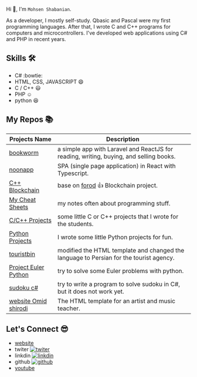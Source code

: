 Hi 👋, I'm `Mohsen Shabanian`.

As a developer, I mostly self-study. Qbasic and Pascal were my first programming languages. After that, I wrote C and C++ programs for computers and microcontrollers. I've developed web applications using C# and PHP in recent years.

## Skills :hammer_and_wrench:

* C# :bowtie:
* HTML, CSS, JAVASCRIPT :smile: 
* C / C++ :smiley:
* PHP :relaxed:
* python :satisfied: 

## My Repos :books:

| Projects Name | Description |
| ------------- |-------------|
| [bookworm](https://github.com/mohsen12999/bookworm) | a simple app with Laravel and ReactJS for reading, writing, buying, and selling books. |
| [noonapp](https://github.com/mohsen12999/noonapp) | SPA (single page application) in React with Typescript. |
| [C++ Blockchain](https://github.com/mohsen12999/cppblockchain) | base on [forod](https://github.com/fzerorubigd) :+1: Blockchain project. |
| [My Cheat Sheets](https://github.com/mohsen12999/myCheatSheets) | my notes often about programming stuff. |
| [C/C++ Projects](https://github.com/mohsen12999/C-Cpp-Projects) | some little C or C++ projects that I wrote for the students. |
| [Python Projects](https://github.com/mohsen12999/python-project) | I wrote some little Python projects for fun. |
| [touristbin](https://github.com/mohsen12999/touristbin) | modified the HTML template and changed the language to Persian for the tourist agency. |
| [Project Euler Python](https://github.com/mohsen12999/project_euler_python) | try to solve some Euler problems with python. |
| [sudoku c#](https://github.com/mohsen12999/sudoku) | try to write a program to solve sudoku in C#, but it does not work yet. |
| [website Omid shirodi](https://github.com/mohsen12999/website-omid-shirodi) | The HTML template for an artist and music teacher. |

##  Let's Connect 😎

* [website](http://mohsenshabanian.com)
* twiter [![twiter](https://img.shields.io/twitter/follow/mohsen1299?label=Twitter&style=social)](https://twitter.com/mohsen1299)
* linkdin [![linkdin](https://img.shields.io/badge/LinkedIn--_.svg?style=social&logo=linkedin)](https://www.linkedin.com/in/mohsen-shabanian-8869b478)
* github [![github](https://img.shields.io/github/followers/mohsen12999.svg?label=GitHub&style=social)](https://github.com/mohsen12999)
* [youtube](https://www.youtube.com/user/mohsen12999)
